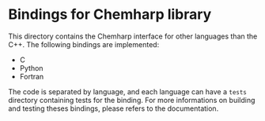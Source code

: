 # Bindings for Chemharp library

This directory contains the Chemharp interface for other languages than the C++.
The following bindings are implemented:

 - C
 - Python
 - Fortran

The code is separated by language, and each language can have a `tests` directory
containing tests for the binding. For more informations on building and testing
theses bindings, please refers to the documentation.
